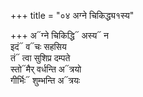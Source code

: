 +++
title = "०४ अग्ने चिकिद्ध्य१स्य"

+++
अ᳓ग्ने चिकिद्धि᳓ अस्य᳓ न  
इदं᳓ व᳓चः सहसिय  
तं᳓ त्वा सुशिप्र दम्पते  
स्तो᳓मैर् वर्धन्ति अ᳓त्रयो  
गीर्भिः᳓ शुम्भन्ति अ᳓त्रयः